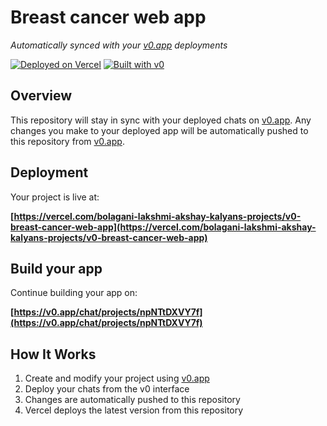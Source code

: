 # Breast cancer web app

*Automatically synced with your [v0.app](https://v0.app) deployments*

[![Deployed on Vercel](https://img.shields.io/badge/Deployed%20on-Vercel-black?style=for-the-badge&logo=vercel)](https://vercel.com/bolagani-lakshmi-akshay-kalyans-projects/v0-breast-cancer-web-app)
[![Built with v0](https://img.shields.io/badge/Built%20with-v0.app-black?style=for-the-badge)](https://v0.app/chat/projects/npNTtDXVY7f)

## Overview

This repository will stay in sync with your deployed chats on [v0.app](https://v0.app).
Any changes you make to your deployed app will be automatically pushed to this repository from [v0.app](https://v0.app).

## Deployment

Your project is live at:

**[https://vercel.com/bolagani-lakshmi-akshay-kalyans-projects/v0-breast-cancer-web-app](https://vercel.com/bolagani-lakshmi-akshay-kalyans-projects/v0-breast-cancer-web-app)**

## Build your app

Continue building your app on:

**[https://v0.app/chat/projects/npNTtDXVY7f](https://v0.app/chat/projects/npNTtDXVY7f)**

## How It Works

1. Create and modify your project using [v0.app](https://v0.app)
2. Deploy your chats from the v0 interface
3. Changes are automatically pushed to this repository
4. Vercel deploys the latest version from this repository